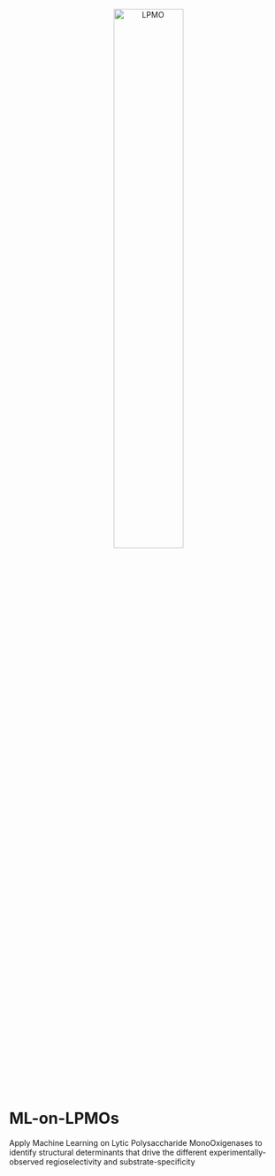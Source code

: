 <p align="center">
<img 
    style="display: block; 
           margin = 0 auto;
           width: 50%;"
    src="https://github.com/AlejandroSanchezCano/ML-on-LPMOs/blob/main/docs/assets/images/AA13_Cazypedia_Small.gif" 
    alt="LPMO">
</img>
</p>

# ML-on-LPMOs

Apply Machine Learning on Lytic Polysaccharide MonoOxigenases to identify structural determinants that drive the different experimentally-observed regioselectivity and substrate-specificity


